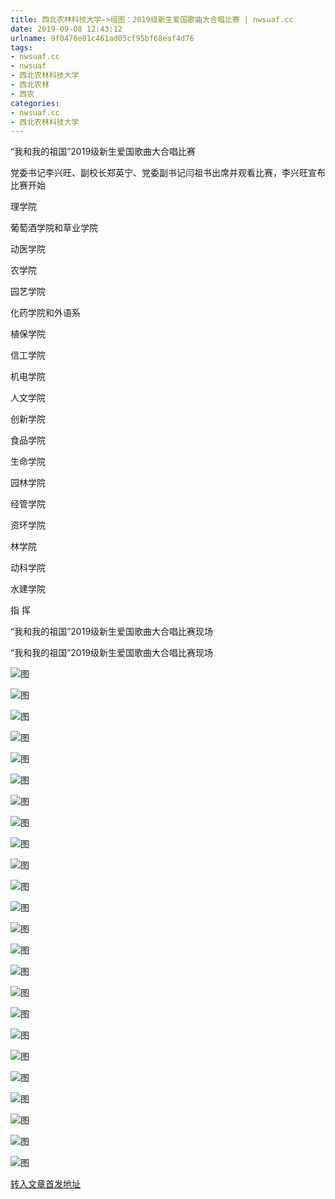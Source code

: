 ```yaml
---
title: 西北农林科技大学->组图：2019级新生爱国歌曲大合唱比赛 | nwsuaf.cc
date: 2019-09-08 12:43:12
urlname: 9f0476e81c461ad05cf95bf68eaf4d76
tags: 
- nwsuaf.cc
- nwsuaf
- 西北农林科技大学
- 西北农林
- 西农
categories:
- nwsuaf.cc
- 西北农林科技大学
---
```



“我和我的祖国”2019级新生爱国歌曲大合唱比赛

党委书记李兴旺、副校长郑英宁、党委副书记闫祖书出席并观看比赛，李兴旺宣布比赛开始

理学院

葡萄酒学院和草业学院

动医学院

农学院

园艺学院

化药学院和外语系

植保学院

信工学院

机电学院

人文学院

创新学院

食品学院

生命学院

园林学院

经管学院

资环学院

林学院

动科学院

水建学院

指 挥

“我和我的祖国”2019级新生爱国歌曲大合唱比赛现场

“我和我的祖国”2019级新生爱国歌曲大合唱比赛现场



![图](https://news.nwsuaf.edu.cn/images/content/2019-09/20190908110132410970.JPG)

![图](https://news.nwsuaf.edu.cn/images/content/2019-09/20190908110112703806.JPG)

![图](https://news.nwsuaf.edu.cn/images/content/2019-09/20190908110051321710.jpg)

![图](https://news.nwsuaf.edu.cn/images/content/2019-09/20190908110034810652.JPG)

![图](https://news.nwsuaf.edu.cn/images/content/2019-09/20190908110017898517.JPG)

![图](https://news.nwsuaf.edu.cn/images/content/2019-09/20190908105954919475.JPG)

![图](https://news.nwsuaf.edu.cn/images/content/2019-09/20190908105936207312.JPG)

![图](https://news.nwsuaf.edu.cn/images/content/2019-09/20190908105918549275.JPG)

![图](https://news.nwsuaf.edu.cn/images/content/2019-09/20190908105856040113.JPG)

![图](https://news.nwsuaf.edu.cn/images/content/2019-09/20190908105816427033.JPG)

![图](https://news.nwsuaf.edu.cn/images/content/2019-09/20190908105758009942.JPG)

![图](https://news.nwsuaf.edu.cn/images/content/2019-09/20190908105740869839.JPG)

![图](https://news.nwsuaf.edu.cn/images/content/2019-09/20190908105723603742.JPG)

![图](https://news.nwsuaf.edu.cn/images/content/2019-09/20190908105658784684.JPG)

![图](https://news.nwsuaf.edu.cn/images/content/2019-09/20190908105642074500.JPG)

![图](https://news.nwsuaf.edu.cn/images/content/2019-09/20190908105617755457.JPG)

![图](https://news.nwsuaf.edu.cn/images/content/2019-09/20190908105554852391.JPG)

![图](https://news.nwsuaf.edu.cn/images/content/2019-09/20190908105537604264.JPG)

![图](https://news.nwsuaf.edu.cn/images/content/2019-09/20190908105517926158.JPG)

![图](https://news.nwsuaf.edu.cn/images/content/2019-09/20190908105458250051.JPG)

![图](https://news.nwsuaf.edu.cn/images/content/2019-09/20190908105441014951.JPG)

![图](https://news.nwsuaf.edu.cn/images/content/2019-09/20190908105422473805.JPG)

![图](https://news.nwsuaf.edu.cn/images/content/2019-09/20190908105351253730.JPG)

![图](https://news.nwsuaf.edu.cn/images/content/2019-09/20190908105327817642.JPG)

[转入文章首发地址](https://news.nwsuaf.edu.cn/xnxw/91657.htm)